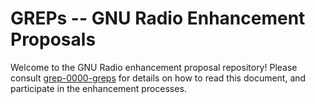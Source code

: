 # GREPs -- GNU Radio Enhancement Proposals

Welcome to the GNU Radio enhancement proposal repository! Please consult
[grep-0000-greps](grep-0000-greps.md) for details on how to read this document,
and participate in the enhancement processes.

